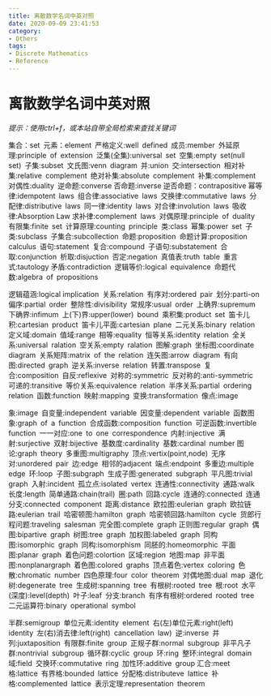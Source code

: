 ```yaml
---
title: 离散数学名词中英对照
date: 2020-09-09 23:41:53
category: 
- Others
tags:
- Discrete Mathematics
- Reference
---
```


# 离散数学名词中英对照

*提示：使用ctrl+f，或本站自带全局检索来查找关键词*  

集合：set 元素：element 严格定义:well defined 成员:member 外延原理:principle of extension 泛集(全集):universal set 空集:empty set(null set) 子集:subset 文氏图:venn diagram 并:union 交:intersection 相对补集:relative complement 绝对补集:absolute complement 补集:complement 对偶性:duality 逆命题:converse 否命题:inverse 逆否命题：contrapositive 幂等律:idempotent laws 组合律:associative laws 交换律:commutative laws 分配律:distributive laws 同一律:identity laws 对合律:involution laws 吸收律:Absorption Law 求补律:complement laws 对偶原理:principle of duality 有限集:finite set 计算原理:counting principle 类:class 幂集:power set 子类:subclass 子集合:subcollection 命题:proposition 命题计算:proposition calculus 语句:statement 复合:compound 子语句:substatement 合取:conjunction 析取:disjuction 否定:negation 真值表:truth table 重言式:tautology 矛盾:contradiction 逻辑等价:logical equivalence 命题代数:algebra of propositions

逻辑蕴涵:logical implication 关系:relation 有序对:ordered pair 划分:parti-on 偏序:partial order 整除性:divisibility 常规序:usual order 上确界:supremum 下确界:infimum 上(下)界:upper(lower) bound 乘积集:product set 笛卡儿积:cartesian product 笛卡儿平面:cartesian plane 二元关系:binary relation 定义域:domain 值域:range 相等:equality 恒等关系:identity relation 全关系:universal ralation 空关系:empty ralation 图解:graph 坐标图:coordinate diagram 关系矩阵:matrix of the relation 连矢图:arrow diagram 有向图:directed graph 逆关系:inverse relation 转置:transpose 复合:composition 自反:reflexive 对称的:symmetric 反对称的:anti-symmetric 可递的:transitive 等价关系:equivalence relation 半序关系:partial ordering relation 函数:function 映射:mapping 变换:transformation 像点:image

象:image 自变量:independent variable 因变量:dependent variable 函数图象:graph of a function 合成函数:composition function 可逆函数:invertible function 一一对应:one to one correspondence 内射:injective 满射:surjective 双射:bijective 基数度:cardinality 基数:cardinal number 图论:graph theory 多重图:multigraphy 顶点:vertix(point,node) 无序对:unordered pair 边:edge 相邻的adjacent 端点:endpoint 多重边:multiple edge 环:loop 子图:subgraph 生成子图:generated subgraph 平凡图:trivial graph 入射:incident 孤立点:isolated vertex 连通性:connectivity 通路:walk 长度:length 简单通路:chain(trail) 圈:path 回路:cycle 连通的:connected 连通分支:connected component 距离:distance 欧拉图:eulerian graph 欧拉链路:eulerian trail 哈密顿图:hamilton graph 哈密顿回路:hamilton cycle 货郎行程问题:traveling salesman 完全图:complete graph 正则图:regular graph 偶图:bipartive graph 树图:tree graph 加权图:labeled graph 同构图:isomorphic graph 同构:isomorphism 同胚的:homeomorphic 平面图:planar graph 着色问题:colortion 区域:region 地图:map 非平面图:nonplanargraph 着色图:colored graphs 顶点着色:vertex coloring 色散:chromatic number 四色原理:four color theorem 对偶地图:dual map 退化树:degenerate tree 生成树:spanning tree 有根树:rooted tree 根:root 水平(深度):level(depth) 叶子:leaf 分支:branch 有序有根树:ordered rooted tree 二元运算符:binary operational symbol

半群:semigroup 单位元素:identity element 右(左)单位元素:right(left) identity 左(右)消去律:left(right) cancellation law) 逆:inverse 并列:juxtaposition 有限群:finite group 正规子群:normal subgroup 非平凡子群:nontrivial subgroup 循环群:cyclic group 环:ring 整环:integral domain 域:field 交换环:commutative ring 加性环:additive group 汇合:meet 格:lattice 有界格:bounded lattice 分配格:distributeve lattice 补格:complemented lattice 表示定理:representation theorem
